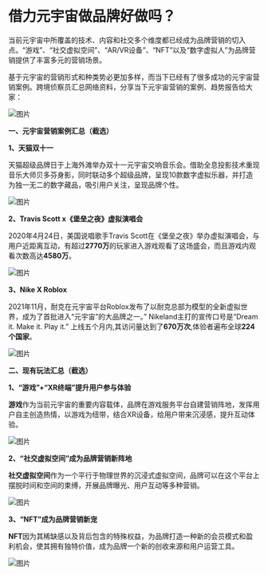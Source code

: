 # 借力元宇宙做品牌好做吗？

当前元宇宙中所覆盖的技术、内容和社交多个维度都已经成为品牌营销的切入点。“游戏”、“社交虚拟空间”、“AR/VR设备”、“NFT”以及“数字虚拟人”为品牌营销提供了丰富多元的营销场景。

基于元宇宙的营销形式和种类势必更加多样，而当下已经有了很多成功的元宇宙营销案例。跨境侦察员汇总网络资料，分享当下元宇宙营销的案例、趋势报告给大家：

![图片](http://inews.gtimg.com/newsapp_bt/0/14887406336/641)

**一、元宇宙营销案例汇总（截选）**

**1、天猫双十一**

天猫超级品牌日于上海外滩举办双十一元宇宙交响音乐会。借助全息投影技术重现音乐大师贝多芬身影，同时联动多个超级品牌，呈现10款数字虚拟乐器，并打造为独一无二的数字藏品，吸引用户关注，呈现品牌个性。

![图片](http://inews.gtimg.com/newsapp_bt/0/14887406309/641)

**2、Travis Scott x《堡垒之夜》虚拟演唱会**

2020年4月24日，美国说唱歌手Travis Scott在《堡垒之夜》举办虚拟演唱会，与用户近距离互动，有超过**2770万**的玩家进入游戏观看了这场盛会，而且游戏内观看次数高达**4580万**。

![图片](http://inews.gtimg.com/newsapp_bt/0/14887406337/641)

**3、Nike X Roblox**

2021年11月，耐克在元宇宙平台Roblox发布了以耐克总部为模型的全新虚拟世界，成为了首批进入“元宇宙”的大品牌之一。” Nikeland主打的宣传口号是“Dream it. Make it. Play it.” 上线五个月内,其访问量达到了**670万次**,体验者遍布全球**224个国家**。

![图片](http://inews.gtimg.com/newsapp_bt/0/14887406321/641)

**二、现有玩法汇总（截选）**

**1、“游戏”+“XR终端”提升用户参与体验**

**游戏**作为当前元宇宙的重要内容载体，品牌在游戏服务平台自建营销阵地，发挥用户自主创造热情，以游戏为纽带，结合XR设备，给用户带来沉浸感，提升互动体验。

![图片](http://inews.gtimg.com/newsapp_bt/0/14887406311/641)

**2、“社交虚拟空间”成为品牌营销新阵地**

**社交虚拟空间**作为一个平行于物理世界的沉浸式虚拟空间，品牌可以在这个平台上摆脱时间和空间的束缚，开展品牌曝光、用户互动等多种营销。

![图片](http://inews.gtimg.com/newsapp_bt/0/14887406318/641)

**3、“NFT”成为品牌营销新宠**

**NFT**因为其稀缺感以及背后包含的特殊权益，为品牌打造一种新的会员模式和盈利机会，使其拥有独特价值，成为品牌一个新的创收来源和用户运营工具。

![图片](http://inews.gtimg.com/newsapp_bt/0/14887406314/641)